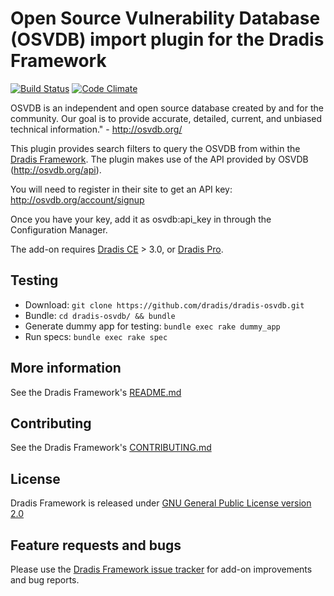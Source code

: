 # Open Source Vulnerability Database (OSVDB) import plugin for the Dradis Framework

[![Build Status](https://secure.travis-ci.org/dradis/dradis-osvdb.png?branch=master)](http://travis-ci.org/dradis/dradis-osvdb) [![Code Climate](https://codeclimate.com/github/dradis/dradis-osvdb.png)](https://codeclimate.com/github/dradis/dradis-osvdb.png)


OSVDB is an independent and open source database created by and for the
community. Our goal is to provide accurate, detailed, current, and unbiased
technical information." - http://osvdb.org/

This plugin provides search filters to query the OSVDB from within the
[Dradis Framework](https://github.com/dradis/dradisframework). The plugin makes
use of the API provided by OSVDB (http://osvdb.org/api).

You will need to register in their site to get an API key:
http://osvdb.org/account/signup

Once you have your key, add it as osvdb:api_key in through the Configuration
Manager.

The add-on requires [Dradis CE](https://dradisframework.org/) > 3.0, or [Dradis Pro](https://dradisframework.com/pro/).


## Testing

* Download: `git clone https://github.com/dradis/dradis-osvdb.git`
* Bundle: `cd dradis-osvdb/ && bundle`
* Generate dummy app for testing: `bundle exec rake dummy_app`
* Run specs: `bundle exec rake spec`


## More information

See the Dradis Framework's [README.md](https://github.com/dradis/dradisframework/blob/master/README.md)


## Contributing

See the Dradis Framework's [CONTRIBUTING.md](https://github.com/dradis/dradisframework/blob/master/CONTRIBUTING.md)


## License

Dradis Framework is released under [GNU General Public License version 2.0](http://www.gnu.org/licenses/old-licenses/gpl-2.0.html)


## Feature requests and bugs

Please use the [Dradis Framework issue tracker](https://github.com/dradis/dradis-ce/issues) for add-on improvements and bug reports.
